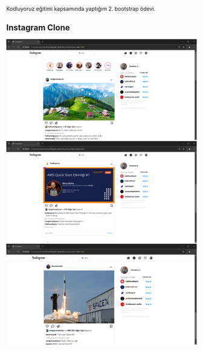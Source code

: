 Kodluyoruz eğitimi kapsamında yaptığım 2. bootstrap ödevi. 
## Instagram Clone 
![Proje Görseli 1](https://github.com/iremsena6/bootstrapOdev2/blob/main/images/projeGorseli1.png)
![Proje Görseli 1](https://github.com/iremsena6/bootstrapOdev2/blob/main/images/projeGorseli2.png)
![Proje Görseli 1](https://github.com/iremsena6/bootstrapOdev2/blob/main/images/projeGorseli3.png)
